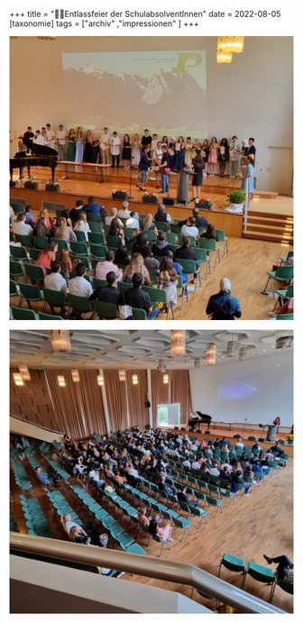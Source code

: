 +++
title = "🧑‍🎓Entlassfeier der SchulabsolventInnen"
date = 2022-08-05
[taxonomie]
tags = ["archiv" ,"impressionen" ]
+++

[![](images/20220721_183703-1024x1024.jpg)](https://volksschule-partenkirchen.de/wp-content/uploads/20220721_183703-scaled.jpg)

[![](images/20220721_171203-1024x1024.jpg)](https://volksschule-partenkirchen.de/wp-content/uploads/20220721_171203-scaled.jpg)
